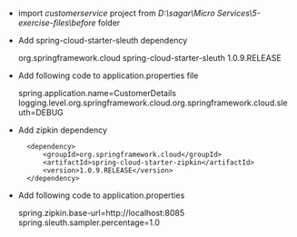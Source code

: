 * import *customerservice* project from *D:\sagar\Micro Services\5-exercise-files\before* folder
* Add spring-cloud-starter-sleuth dependency


	<dependency>
	    <groupId>org.springframework.cloud</groupId>
	    <artifactId>spring-cloud-starter-sleuth</artifactId>
	    <version>1.0.9.RELEASE</version>
	</dependency>

* Add following code to application.properties file

	spring.application.name=CustomerDetails
	logging.level.org.springframework.cloud.org.springframework.cloud.sleuth=DEBUG

* Add zipkin dependency

		<dependency>
			<groupId>org.springframework.cloud</groupId>
			<artifactId>spring-cloud-starter-zipkin</artifactId>
			<version>1.0.9.RELEASE</version>
		</dependency>

* Add following code to application.properties

	spring.zipkin.base-url=http://localhost:8085
	spring.sleuth.sampler.percentage=1.0